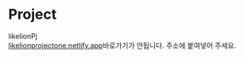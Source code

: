 # Project
likelionPj <br>
<a href="likelionprojectone.netlify.app">likelionprojectone.netlify.app</a>바로가기가 안됩니다. 주소에 붙여넣어 주세요.
